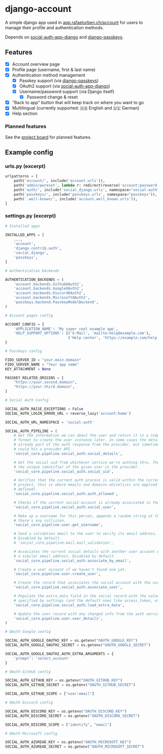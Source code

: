 # django-account

A simple django app used in [app.rafaelurben.ch/account](https://app.rafaelurben.ch/account) for users to manage their
profile and authentication methods.

Depends on [social-auth-app-django](https://github.com/python-social-auth/social-app-django)
and [django-passkeys](https://github.com/mkalioby/django-passkeys).

## Features

- [x] Account overview page
- [x] Profile page (username, first & last name)
- [x] Authentication method management
    - [x] Passkey support (via [django-passkeys](https://github.com/mkalioby/django-passkeys))
    - [x] OAuth2 support (via [social-auth-app-django](https://github.com/python-social-auth/social-app-django))
    - [x] Username/password support (via Django itself)
        - [x] Password change & reset
- [x] "Back to app" button that will keep track on where you want to go
- [x] Multilingual (currently supported: 🇬🇧 English and 🇩🇪 German)
- [x] Help section

### Planned features

See the [project board](https://github.com/users/rafaelurben/projects/10/views/1) for planned features.

## Example config

### urls.py (excerpt)

```python
urlpatterns = [
    path('account/', include('account.urls')),
    path('admin/pwreset', lambda r: redirect(reverse('account:password-reset')), name="admin_password_reset"),
    path('auth/', include('social_django.urls', namespace="social-auth")),
    path('passkeys/', include('passkeys.urls', namespace="passkeys")),
    path('.well-known/', include('account.well_known.urls')),
]
```

### settings.py (excerpt)

```python
# Installed apps

INSTALLED_APPS = [
    ...,
    'account',
    'django.contrib.auth',
    'social_django',
    'passkeys',
]

# Authentication backends

AUTHENTICATION_BACKENDS = (
    'account.backends.GithubOAuth2',
    'account.backends.GoogleOAuth2',
    'account.backends.DiscordOAuth2',
    'account.backends.MicrosoftOAuth2',
    'passkeys.backend.PasskeyModelBackend',
)

# Account pages config

ACCOUNT_CONFIG = {
    'APPLICATION_NAME': 'My super cool example app',
    'HELP_SUPPORT_OPTIONS': [('E-Mail', 'mailto:help@example.com'),
                             ('Help center', 'https://example.com/help')]
}

# Passkeys config

FIDO_SERVER_ID = "your.main.domain"
FIDO_SERVER_NAME = "Your app name"
KEY_ATTACHMENT = None

PASSKEY_RELATED_ORIGINS = [
    "https://your.second.domain",
    "https://your.third.domain",
]

# Social Auth Config

SOCIAL_AUTH_RAISE_EXCEPTIONS = False
SOCIAL_AUTH_LOGIN_ERROR_URL = reverse_lazy('account:home')

SOCIAL_AUTH_URL_NAMESPACE = 'social-auth'

SOCIAL_AUTH_PIPELINE = (
    # Get the information we can about the user and return it in a simple
    # format to create the user instance later. In some cases the details are
    # already part of the auth response from the provider, but sometimes this
    # could hit a provider API.
    'social_core.pipeline.social_auth.social_details',

    # Get the social uid from whichever service we're authing thru. The uid is
    # the unique identifier of the given user in the provider.
    'social_core.pipeline.social_auth.social_uid',

    # Verifies that the current auth process is valid within the current
    # project, this is where emails and domains whitelists are applied (if
    # defined).
    'social_core.pipeline.social_auth.auth_allowed',

    # Checks if the current social-account is already associated in the site.
    'social_core.pipeline.social_auth.social_user',

    # Make up a username for this person, appends a random string at the end if
    # there's any collision.
    'social_core.pipeline.user.get_username',

    # Send a validation email to the user to verify its email address.
    # Disabled by default.
    # 'social_core.pipeline.mail.mail_validation',

    # Associates the current social details with another user account with
    # a similar email address. Disabled by default.
    'social_core.pipeline.social_auth.associate_by_email',

    # Create a user account if we haven't found one yet.
    'social_core.pipeline.user.create_user',

    # Create the record that associates the social account with the user.
    'social_core.pipeline.social_auth.associate_user',

    # Populate the extra_data field in the social record with the values
    # specified by settings (and the default ones like access_token, etc).
    'social_core.pipeline.social_auth.load_extra_data',

    # Update the user record with any changed info from the auth service.
    'social_core.pipeline.user.user_details',
)

# OAuth Google config

SOCIAL_AUTH_GOOGLE_OAUTH2_KEY = os.getenv("OAUTH_GOOGLE_KEY")
SOCIAL_AUTH_GOOGLE_OAUTH2_SECRET = os.getenv("OAUTH_GOOGLE_SECRET")

SOCIAL_AUTH_GOOGLE_OAUTH2_AUTH_EXTRA_ARGUMENTS = {
    'prompt': 'select_account'
}

# OAuth GitHub config

SOCIAL_AUTH_GITHUB_KEY = os.getenv("OAUTH_GITHUB_KEY")
SOCIAL_AUTH_GITHUB_SECRET = os.getenv("OAUTH_GITHUB_SECRET")

SOCIAL_AUTH_GITHUB_SCOPE = ["user:email"]

# OAuth Discord config

SOCIAL_AUTH_DISCORD_KEY = os.getenv("OAUTH_DISCORD_KEY")
SOCIAL_AUTH_DISCORD_SECRET = os.getenv("OAUTH_DISCORD_SECRET")

SOCIAL_AUTH_DISCORD_SCOPE = ["identify", "email"]

# OAuth Microsoft config

SOCIAL_AUTH_AZUREAD_KEY = os.getenv("OAUTH_MICROSOFT_KEY")
SOCIAL_AUTH_AZUREAD_SECRET = os.getenv("OAUTH_MICROSOFT_SECRET")
```
